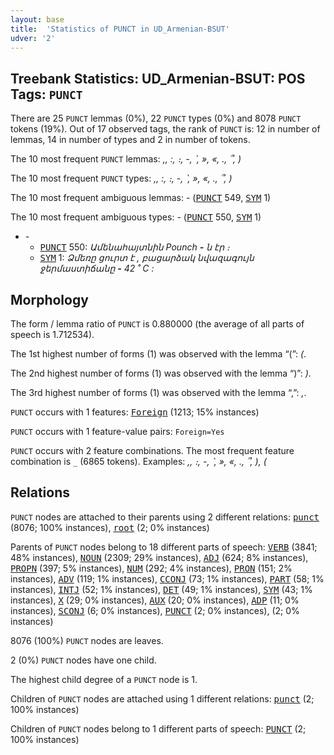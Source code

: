 ```yaml
---
layout: base
title:  'Statistics of PUNCT in UD_Armenian-BSUT'
udver: '2'
---
```


## Treebank Statistics: UD_Armenian-BSUT: POS Tags: `PUNCT`

There are 25 `PUNCT` lemmas (0%), 22 `PUNCT` types (0%) and 8078 `PUNCT` tokens (19%).
Out of 17 observed tags, the rank of `PUNCT` is: 12 in number of lemmas, 14 in number of types and 2 in number of tokens.

The 10 most frequent `PUNCT` lemmas: <em>,, :, ։, -, ՝, », «, ., ՞, )</em>

The 10 most frequent `PUNCT` types:  <em>,, :, ։, -, ՝, », «, ., ՞, )</em>

The 10 most frequent ambiguous lemmas: <em>-</em> (<tt><a href="hy_bsut-pos-PUNCT.html">PUNCT</a></tt> 549, <tt><a href="hy_bsut-pos-SYM.html">SYM</a></tt> 1)

The 10 most frequent ambiguous types:  <em>-</em> (<tt><a href="hy_bsut-pos-PUNCT.html">PUNCT</a></tt> 550, <tt><a href="hy_bsut-pos-SYM.html">SYM</a></tt> 1)


* <em>-</em>
  * <tt><a href="hy_bsut-pos-PUNCT.html">PUNCT</a></tt> 550: <em>Ամենահայտնին Pounch <b>-</b> ն էր ։</em>
  * <tt><a href="hy_bsut-pos-SYM.html">SYM</a></tt> 1: <em>Ձմեռը ցուրտ է , բացարձակ նվազագույն ջերմաստիճանը <b>-</b> 42 ˚ C :</em>

## Morphology

The form / lemma ratio of `PUNCT` is 0.880000 (the average of all parts of speech is 1.712534).

The 1st highest number of forms (1) was observed with the lemma “(”: <em>(</em>.

The 2nd highest number of forms (1) was observed with the lemma “)”: <em>)</em>.

The 3rd highest number of forms (1) was observed with the lemma “,”: <em>,</em>.

`PUNCT` occurs with 1 features: <tt><a href="hy_bsut-feat-Foreign.html">Foreign</a></tt> (1213; 15% instances)

`PUNCT` occurs with 1 feature-value pairs: `Foreign=Yes`

`PUNCT` occurs with 2 feature combinations.
The most frequent feature combination is `_` (6865 tokens).
Examples: <em>,, ։, -, ՝, », «, ., ՞, ), (</em>


## Relations

`PUNCT` nodes are attached to their parents using 2 different relations: <tt><a href="hy_bsut-dep-punct.html">punct</a></tt> (8076; 100% instances), <tt><a href="hy_bsut-dep-root.html">root</a></tt> (2; 0% instances)

Parents of `PUNCT` nodes belong to 18 different parts of speech: <tt><a href="hy_bsut-pos-VERB.html">VERB</a></tt> (3841; 48% instances), <tt><a href="hy_bsut-pos-NOUN.html">NOUN</a></tt> (2309; 29% instances), <tt><a href="hy_bsut-pos-ADJ.html">ADJ</a></tt> (624; 8% instances), <tt><a href="hy_bsut-pos-PROPN.html">PROPN</a></tt> (397; 5% instances), <tt><a href="hy_bsut-pos-NUM.html">NUM</a></tt> (292; 4% instances), <tt><a href="hy_bsut-pos-PRON.html">PRON</a></tt> (151; 2% instances), <tt><a href="hy_bsut-pos-ADV.html">ADV</a></tt> (119; 1% instances), <tt><a href="hy_bsut-pos-CCONJ.html">CCONJ</a></tt> (73; 1% instances), <tt><a href="hy_bsut-pos-PART.html">PART</a></tt> (58; 1% instances), <tt><a href="hy_bsut-pos-INTJ.html">INTJ</a></tt> (52; 1% instances), <tt><a href="hy_bsut-pos-DET.html">DET</a></tt> (49; 1% instances), <tt><a href="hy_bsut-pos-SYM.html">SYM</a></tt> (43; 1% instances), <tt><a href="hy_bsut-pos-X.html">X</a></tt> (29; 0% instances), <tt><a href="hy_bsut-pos-AUX.html">AUX</a></tt> (20; 0% instances), <tt><a href="hy_bsut-pos-ADP.html">ADP</a></tt> (11; 0% instances), <tt><a href="hy_bsut-pos-SCONJ.html">SCONJ</a></tt> (6; 0% instances), <tt><a href="hy_bsut-pos-PUNCT.html">PUNCT</a></tt> (2; 0% instances),  (2; 0% instances)

8076 (100%) `PUNCT` nodes are leaves.

2 (0%) `PUNCT` nodes have one child.

The highest child degree of a `PUNCT` node is 1.

Children of `PUNCT` nodes are attached using 1 different relations: <tt><a href="hy_bsut-dep-punct.html">punct</a></tt> (2; 100% instances)

Children of `PUNCT` nodes belong to 1 different parts of speech: <tt><a href="hy_bsut-pos-PUNCT.html">PUNCT</a></tt> (2; 100% instances)

